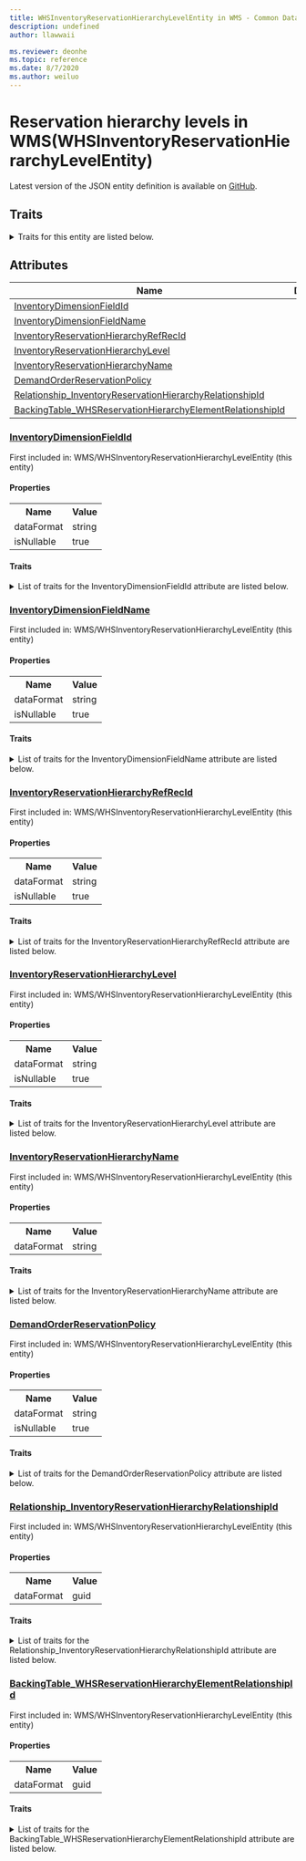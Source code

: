 ```yaml
---
title: WHSInventoryReservationHierarchyLevelEntity in WMS - Common Data Model | Microsoft Docs
description: undefined
author: llawwaii

ms.reviewer: deonhe
ms.topic: reference
ms.date: 8/7/2020
ms.author: weiluo
---
```


# Reservation hierarchy levels in WMS(WHSInventoryReservationHierarchyLevelEntity)

  
 Latest version of the JSON entity definition is available on <a href="https://github.com/Microsoft/CDM/tree/master/schemaDocuments/core/operationsCommon/Entities/SupplyChain/WMS/WHSInventoryReservationHierarchyLevelEntity.cdm.json" target="_blank">GitHub</a>.  

## Traits

<details>
<summary>Traits for this entity are listed below.  
</summary>

**is.CDM.entityVersion**  
  <table><tr><th>Parameter</th><th>Value</th><th>Data type</th><th>Explanation</th></tr><tr><td>versionNumber</td><td>"1.1"</td><td>string</td><td>semantic version number of the entity</td></tr></table>

**is.application.releaseVersion**  
  <table><tr><th>Parameter</th><th>Value</th><th>Data type</th><th>Explanation</th></tr><tr><td>releaseVersion</td><td>"10.0.13.0"</td><td>string</td><td>semantic version number of the application introducing this entity</td></tr></table>

**is.localized.displayedAs**  
  Holds the list of language specific display text for an object.  <table><tr><th>Parameter</th><th>Value</th><th>Data type</th><th>Explanation</th></tr><tr><td>localizedDisplayText</td><td><table><tr><th>languageTag</th><th>displayText</th></tr><tr><td>en</td><td>Reservation hierarchy levels</td></tr></table></td><td>entity</td><td>a reference to the constant entity holding the list of localized text</td></tr></table>

</details>

## Attributes

|Name|Description|First Included in Instance|
|---|---|---|
|[InventoryDimensionFieldId](#InventoryDimensionFieldId)||<a href="WHSInventoryReservationHierarchyLevelEntity.md" target="_blank">WMS/WHSInventoryReservationHierarchyLevelEntity</a>|
|[InventoryDimensionFieldName](#InventoryDimensionFieldName)||<a href="WHSInventoryReservationHierarchyLevelEntity.md" target="_blank">WMS/WHSInventoryReservationHierarchyLevelEntity</a>|
|[InventoryReservationHierarchyRefRecId](#InventoryReservationHierarchyRefRecId)||<a href="WHSInventoryReservationHierarchyLevelEntity.md" target="_blank">WMS/WHSInventoryReservationHierarchyLevelEntity</a>|
|[InventoryReservationHierarchyLevel](#InventoryReservationHierarchyLevel)||<a href="WHSInventoryReservationHierarchyLevelEntity.md" target="_blank">WMS/WHSInventoryReservationHierarchyLevelEntity</a>|
|[InventoryReservationHierarchyName](#InventoryReservationHierarchyName)||<a href="WHSInventoryReservationHierarchyLevelEntity.md" target="_blank">WMS/WHSInventoryReservationHierarchyLevelEntity</a>|
|[DemandOrderReservationPolicy](#DemandOrderReservationPolicy)||<a href="WHSInventoryReservationHierarchyLevelEntity.md" target="_blank">WMS/WHSInventoryReservationHierarchyLevelEntity</a>|
|[Relationship_InventoryReservationHierarchyRelationshipId](#Relationship_InventoryReservationHierarchyRelationshipId)||<a href="WHSInventoryReservationHierarchyLevelEntity.md" target="_blank">WMS/WHSInventoryReservationHierarchyLevelEntity</a>|
|[BackingTable_WHSReservationHierarchyElementRelationshipId](#BackingTable_WHSReservationHierarchyElementRelationshipId)||<a href="WHSInventoryReservationHierarchyLevelEntity.md" target="_blank">WMS/WHSInventoryReservationHierarchyLevelEntity</a>|

### <a href=#InventoryDimensionFieldId name="InventoryDimensionFieldId">InventoryDimensionFieldId</a>

First included in: WMS/WHSInventoryReservationHierarchyLevelEntity (this entity)  

#### Properties

<table><tr><th>Name</th><th>Value</th></tr><tr><td>dataFormat</td><td>string</td></tr><tr><td>isNullable</td><td>true</td></tr></table>

#### Traits

<details>
<summary>List of traits for the InventoryDimensionFieldId attribute are listed below.</summary>

**is.dataFormat.character**  
**is.dataFormat.big**  
**is.dataFormat.array**  
**is.nullable**  
The attribute value may be set to NULL.  

**is.dataFormat.character**  
**is.dataFormat.array**  
</details>

### <a href=#InventoryDimensionFieldName name="InventoryDimensionFieldName">InventoryDimensionFieldName</a>

First included in: WMS/WHSInventoryReservationHierarchyLevelEntity (this entity)  

#### Properties

<table><tr><th>Name</th><th>Value</th></tr><tr><td>dataFormat</td><td>string</td></tr><tr><td>isNullable</td><td>true</td></tr></table>

#### Traits

<details>
<summary>List of traits for the InventoryDimensionFieldName attribute are listed below.</summary>

**is.dataFormat.character**  
**is.dataFormat.big**  
**is.dataFormat.array**  
**is.nullable**  
The attribute value may be set to NULL.  

**is.dataFormat.character**  
**is.dataFormat.array**  
</details>

### <a href=#InventoryReservationHierarchyRefRecId name="InventoryReservationHierarchyRefRecId">InventoryReservationHierarchyRefRecId</a>

First included in: WMS/WHSInventoryReservationHierarchyLevelEntity (this entity)  

#### Properties

<table><tr><th>Name</th><th>Value</th></tr><tr><td>dataFormat</td><td>string</td></tr><tr><td>isNullable</td><td>true</td></tr></table>

#### Traits

<details>
<summary>List of traits for the InventoryReservationHierarchyRefRecId attribute are listed below.</summary>

**is.dataFormat.character**  
**is.dataFormat.big**  
**is.dataFormat.array**  
**is.nullable**  
The attribute value may be set to NULL.  

**is.dataFormat.character**  
**is.dataFormat.array**  
</details>

### <a href=#InventoryReservationHierarchyLevel name="InventoryReservationHierarchyLevel">InventoryReservationHierarchyLevel</a>

First included in: WMS/WHSInventoryReservationHierarchyLevelEntity (this entity)  

#### Properties

<table><tr><th>Name</th><th>Value</th></tr><tr><td>dataFormat</td><td>string</td></tr><tr><td>isNullable</td><td>true</td></tr></table>

#### Traits

<details>
<summary>List of traits for the InventoryReservationHierarchyLevel attribute are listed below.</summary>

**is.dataFormat.character**  
**is.dataFormat.big**  
**is.dataFormat.array**  
**is.nullable**  
The attribute value may be set to NULL.  

**is.dataFormat.character**  
**is.dataFormat.array**  
</details>

### <a href=#InventoryReservationHierarchyName name="InventoryReservationHierarchyName">InventoryReservationHierarchyName</a>

First included in: WMS/WHSInventoryReservationHierarchyLevelEntity (this entity)  

#### Properties

<table><tr><th>Name</th><th>Value</th></tr><tr><td>dataFormat</td><td>string</td></tr></table>

#### Traits

<details>
<summary>List of traits for the InventoryReservationHierarchyName attribute are listed below.</summary>

**is.dataFormat.character**  
**is.dataFormat.big**  
**is.dataFormat.array**  
**is.dataFormat.character**  
**is.dataFormat.array**  
</details>

### <a href=#DemandOrderReservationPolicy name="DemandOrderReservationPolicy">DemandOrderReservationPolicy</a>

First included in: WMS/WHSInventoryReservationHierarchyLevelEntity (this entity)  

#### Properties

<table><tr><th>Name</th><th>Value</th></tr><tr><td>dataFormat</td><td>string</td></tr><tr><td>isNullable</td><td>true</td></tr></table>

#### Traits

<details>
<summary>List of traits for the DemandOrderReservationPolicy attribute are listed below.</summary>

**is.dataFormat.character**  
**is.dataFormat.big**  
**is.dataFormat.array**  
**is.nullable**  
The attribute value may be set to NULL.  

**is.dataFormat.character**  
**is.dataFormat.array**  
</details>

### <a href=#Relationship_InventoryReservationHierarchyRelationshipId name="Relationship_InventoryReservationHierarchyRelationshipId">Relationship_InventoryReservationHierarchyRelationshipId</a>

First included in: WMS/WHSInventoryReservationHierarchyLevelEntity (this entity)  

#### Properties

<table><tr><th>Name</th><th>Value</th></tr><tr><td>dataFormat</td><td>guid</td></tr></table>

#### Traits

<details>
<summary>List of traits for the Relationship_InventoryReservationHierarchyRelationshipId attribute are listed below.</summary>

**is.dataFormat.character**  
**is.dataFormat.big**  
**is.dataFormat.array**  
**is.dataFormat.guid**  
**means.identity.entityId**  
**is.linkedEntity.identifier**  
Marks the attribute(s) that hold foreign key references to a linked (used as an attribute) entity. This attribute is added to the resolved entity to enumerate the referenced entities.  <table><tr><th>Parameter</th><th>Value</th><th>Data type</th><th>Explanation</th></tr><tr><td>entityReferences</td><td>empty table</td><td>entity</td><td>a reference to the constant entity holding the list of entity references</td></tr></table>

**is.dataFormat.guid**  
**is.dataFormat.character**  
**is.dataFormat.array**  
</details>

### <a href=#BackingTable_WHSReservationHierarchyElementRelationshipId name="BackingTable_WHSReservationHierarchyElementRelationshipId">BackingTable_WHSReservationHierarchyElementRelationshipId</a>

First included in: WMS/WHSInventoryReservationHierarchyLevelEntity (this entity)  

#### Properties

<table><tr><th>Name</th><th>Value</th></tr><tr><td>dataFormat</td><td>guid</td></tr></table>

#### Traits

<details>
<summary>List of traits for the BackingTable_WHSReservationHierarchyElementRelationshipId attribute are listed below.</summary>

**is.dataFormat.character**  
**is.dataFormat.big**  
**is.dataFormat.array**  
**is.dataFormat.guid**  
**means.identity.entityId**  
**is.linkedEntity.identifier**  
Marks the attribute(s) that hold foreign key references to a linked (used as an attribute) entity. This attribute is added to the resolved entity to enumerate the referenced entities.  <table><tr><th>Parameter</th><th>Value</th><th>Data type</th><th>Explanation</th></tr><tr><td>entityReferences</td><td><table><tr><th>entityReference</th><th>attributeReference</th></tr><tr><td><a href="../../../Tables/SupplyChain/Inventory/Group/WHSReservationHierarchyElement.md" target="_blank">/core/operationsCommon/Tables/SupplyChain/Inventory/Group/WHSReservationHierarchyElement.cdm.json/WHSReservationHierarchyElement</a></td><td><a href="../../../Tables/SupplyChain/Inventory/Group/WHSReservationHierarchyElement.md#RecId" target="_blank">RecId</a></td></tr></table></td><td>entity</td><td>a reference to the constant entity holding the list of entity references</td></tr></table>

**is.dataFormat.guid**  
**is.dataFormat.character**  
**is.dataFormat.array**  
</details>
